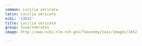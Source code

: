 ```yaml
---
common: Lucilia sericata
latin: Lucilia sericata
ncbi: '13632'
title: Lucilia sericata
group: Invertebrates
image: http://www.ncbi.nlm.nih.gov/Taxonomy/taxi/images/3452

---
```

